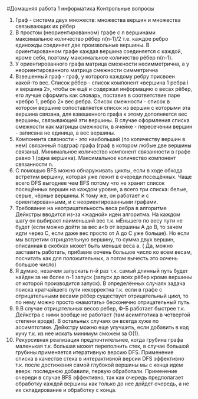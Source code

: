 #Домашняя работа 1 информатика 
Контрольные вопросы

1. Граф - система двух множеств: множества вершин и множества связывающих их рёбер
2. В простом (неориентированном) графе с n вершинами максимальное количество рёбер n(n-1)/2 т.е. каждое ребро единожды соединяет две произвольные вершины. В ориентированном графе каждая вершина соединяется с каждой, кроме себя, поэтому максимальное количество рёбер n(n-1).
3. У ориентированного графа матрица смежности несимметрична, а у неориентированного матрица смежности симметрична
4. Взвешенный граф - граф, у которого каждому ребру присвоен какой-то вес. Список рёбер - список компонент «вершина 1 ребра i и вершина 2», чтобы он ещё и содержал информацию о весах рёбер, его лучше оформить как словарь, поставив в соответствие паре «ребро 1, ребро 2» вес ребра. Список смежности - список в котором вершине сопоставляется список из вершин с которыми эта вершина связана, для взвешенного графа к этому дополняется вес вершины, связывающей эти вершины. В случае оформления списка смежности как матрицы смежности, в ячейке - пересечении вершин - записана не единица, а вес вершины.
5. Компонента связности - это наибольший (по количеству вершин в нем) связанный подграф графа (граф в котором любые две вершины связаны). Минимальное количество компонент связанности в графе равно 1 (одна вершина). Максимальное количество компонент связанности n.
6. С помощью BFS можно обнаруживать циклы, если в ходе обхода встретим вершину, которая уже лежит в очереди посещённых. Чаще всего DFS выгоднее чем BFS потому что не хранит список посещённых вершин на каждом уровне, а всего три списка: белые, серые, чёрные вершины. К тому же, он работает и с ориентированными, и с неориентированными графами.
7. Требование на неотрицательность веса ребра в алгоритме Дейкстры вводится из-за «жадной» идеи алгоритма. На каждом шагу он выбирает  наименьший вес т.к. мЕньшего по весу пути не будет (если можно дойти за вес a<b от вершины A до B, то зачем идти через C, если даже вес просто от A до C уже больше). Но если мы встретим отрицательную вершину, то сумма двух вершин, описанная в скобках может быть меньше веса a. ( Да, можно заставить работать, прибавив оочень большое число ко всем весам, посчитать как для положительных, а потом вычесть это оочень большое число)
8. Я  думаю, незачем запускать n-й раз т.к. самый длинный путь будет найден за не более n-1 запуск (запуск до всех рёбер кроме вершины от которой производится запуск).  В определённых случаях задача поиска кратчайшего пути некорректна т.к. если в графе с отрицательными весами рёбер существует отрицательный цикл, то по нему можно просто «намотать» бесконечно отрицательный путь.  
9. 9.В случае отрицательных весов ребер, Ф-Б работает быстрее т.к. Дейкстра с ними вообще не работает (там асимптотика в четвертой степени вроде). В остальных случаях он всегда хуже по ассимптотике. Дейкстру можно еще улучшить, если добавить в код кучу т.к. из нее искать минимум сможем за О(1).
10. Рекурсивная реализация предпочтительнее, когда грубина графа маленькая т.к. большая может переполнить стек, в случае большой грубины применяется итеративную версию DFS. Применение списка в качестве стека в интерактивной версии DFS эффективно т.к. после достижения самой глубокой вершины мы с конца идем вверх: последнюю добавили, первую обработали. Применение очереди в случае BFS эффективно, так как очередь предполагает обработку каждой вершины как только до нее дойдет очередь, а не их складирование и обработку с конца.

